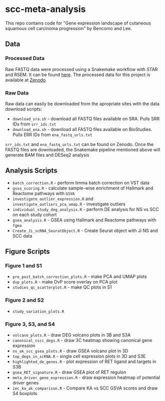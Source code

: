 # scc-meta-analysis
This repo contains code for "Gene expression landscape of cutaneous squamous cell carcinoma progression" by Bencomo and Lee. 

## Data
### Processed Data
Raw FASTQ data were processed using a Snakemake workflow with STAR and RSEM. 
It can be found [here](https://github.com/tjbencomo/nmsc-star).
The processed data for this project is available at [Zenodo](https://zenodo.org/records/10272679).

### Raw Data
Raw data can easily be downloaded from the apropriate sites with the data download scripts:

* `download_sra.sh` - download all FASTQ files available on SRA. Pulls SRR IDs from `srr_ids.txt`
* `download_ena.sh` - download all FASTQ files available on BioStudies. Pulls ERR IDs from `ena_fastq_urls.txt`

`srr_ids.txt` and `ena_fastq_urls.txt` can be found on Zenodo. Once the FASTQ files are downloaded, the Snakemake pipeline mentioned
above will generate BAM files and DESeq2 analysis

## Analysis Scripts
* `batch_correction.R` - perform limma batch correction on VST data
* `gsva_scoring.R` - calculate sample-wise enrichment of Hallmark and Reactome pathways with `GSVA`
* `investigate_outlier_expression.R` and `investigate_outliers_pca_umap.R` - investigate outliers
* `individual_study_deg_analysis.R` - perform DE analysis for NS vs SCC on each study cohort
* `gsea_analysis.R` - GSEA using Hallmark and Reactome pathways with `fgea`
* `Create_Ji_scRNA_SeuratObject.R` - Create Seurat object with Ji NS and SCC data

## Figure Scripts
### Figure 1 and S1
* `pre_post_batch_correction_plots.R` - make PCA and UMAP plots
* `dvp_plots.R` - make DvP score overlay on PCA plot
* `studies_qc_scatterplot.R` - make QC plots in S1

### Figure 2 and S2
* `study_variation_plots.R`

### Figure 3, S3, and S4
* `volcano_plots.R` - draw DEG volcano plots in 3B and S3A
* `canonical_cscc_degs.R` - draw 3C heatmap showing canonical gene expression
* `ns_ak_scc_gsea_plots.R` - draw GSEA volcano plot in 3D
* `top_degs_in_scRNA.R` - single cell expression plots in 3D and S3E
* `highlighted_de_genes.R` - plot expression of RET ligand and targets in S3B
* `gsea_RET_signature.R` - draw GSEA plot of RET regulon
* `meta_driver_gene_expression.R` - draw expression heatmap of potential driver genes
* `iec_ka_ak_comparison.R` - Compare KA vs SCC GSVA scores and draw S4 boxplots
